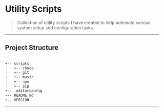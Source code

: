 # Utility Scripts

> Collection of utility scripts I have created to help automate various system setup and configuration tasks.

---

## Project Structure

```md
.
+-- scripts
|   +-- choco
|   +-- git
|   +-- music
|   +-- npm
|   +-- pip
+-- .editorconfig
+-- README.md
+-- VERSION
```

---
